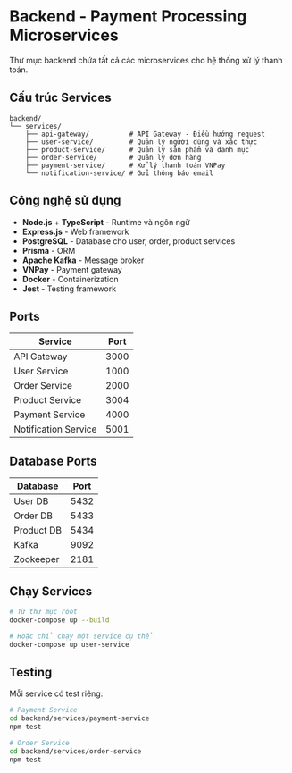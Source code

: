 # Backend - Payment Processing Microservices

Thư mục backend chứa tất cả các microservices cho hệ thống xử lý thanh toán.

## Cấu trúc Services

```
backend/
└── services/
    ├── api-gateway/          # API Gateway - Điều hướng request
    ├── user-service/         # Quản lý người dùng và xác thực
    ├── product-service/      # Quản lý sản phẩm và danh mục
    ├── order-service/        # Quản lý đơn hàng
    ├── payment-service/      # Xử lý thanh toán VNPay
    └── notification-service/ # Gửi thông báo email
```

## Công nghệ sử dụng

- **Node.js** + **TypeScript** - Runtime và ngôn ngữ
- **Express.js** - Web framework
- **PostgreSQL** - Database cho user, order, product services
- **Prisma** - ORM
- **Apache Kafka** - Message broker
- **VNPay** - Payment gateway
- **Docker** - Containerization
- **Jest** - Testing framework

## Ports

| Service | Port |
|---------|------|
| API Gateway | 3000 |
| User Service | 1000 |
| Order Service | 2000 |
| Product Service | 3004 |
| Payment Service | 4000 |
| Notification Service | 5001 |

## Database Ports

| Database | Port |
|----------|------|
| User DB | 5432 |
| Order DB | 5433 |
| Product DB | 5434 |
| Kafka | 9092 |
| Zookeeper | 2181 |

## Chạy Services

```bash
# Từ thư mục root
docker-compose up --build

# Hoặc chỉ chạy một service cụ thể
docker-compose up user-service
```

## Testing

Mỗi service có test riêng:

```bash
# Payment Service
cd backend/services/payment-service
npm test

# Order Service  
cd backend/services/order-service
npm test
```
